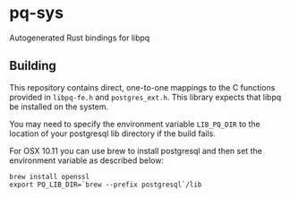 pq-sys
======

Autogenerated Rust bindings for libpq

Building
--------

This repository contains direct, one-to-one mappings to the C functions provided
in `libpq-fe.h` and `postgres_ext.h`. This library expects that libpq be
installed on the system.

You may need to specify the environment variable `LIB_PQ_DIR` to the location of
your postgresql lib directory if the build fails.

For OSX 10.11 you can use brew to install postgresql and then set the
environment variable as described below:

```
brew install openssl
export PQ_LIB_DIR=`brew --prefix postgresql`/lib
```
